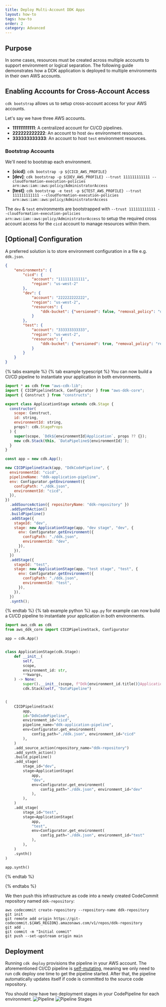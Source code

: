 ```yaml
---
title: Deploy Multi-Account DDK Apps
layout: how-to
tags: how-to
order: 2
category: Advanced
---
```


## Purpose
In some cases, resources must be created across multiple accounts to support environment or logical separation. The following guide demonstrates how a DDK application is deployed to multiple environments in their own AWS accounts.

## Enabling Accounts for Cross-Account Access
`cdk bootstrap` allows us to setup cross-account access for your AWS accounts.

Let's say we have three AWS accounts.
- **111111111111**: A centralized account for CI/CD pipelines.
- **222222222222**: An account to host `dev` environment resources.
- **333333333333**: An account to host `test` environment resources.

### Bootstrap Accounts
We'll need to bootstrap each environment. 

- **[cicd]**: `cdk bootstrap -p ${CICD_AWS_PROFILE}`
- **[dev]**: `cdk bootstrap -p ${DEV_AWS_PROFILE} --trust 111111111111 --cloudformation-execution-policies arn:aws:iam::aws:policy/AdministratorAccess`
- **[test]**: `cdk bootstrap -e test -p ${TEST_AWS_PROFILE} --trust 111111111111 --cloudformation-execution-policies arn:aws:iam::aws:policy/AdministratorAccess`

The `dev` & `test` environments are bootstrapped with `--trust 111111111111 --cloudformation-execution-policies arn:aws:iam::aws:policy/AdministratorAccess` to setup the required cross account access for the `cicd` account to manage resources within them.

## [Optional] Configuration
A preferred solution is to store environment configuration in a file e.g. `ddk.json`.

```json
{
    "environments": {
        "cicd": {
            "account": "111111111111",
            "region": "us-west-2"
        },
        "dev": {
            "account": "222222222222",
            "region": "us-west-2",
            "resources": {
                "ddk-bucket": {"versioned": false, "removal_policy": "destroy"}
            }
        },
        "test": {
            "account": "333333333333",
            "region": "us-west-2",
            "resources": {
                "ddk-bucket": {"versioned": true, "removal_policy": "retain"}
            }
        }
    }
}
```

{% tabs example %}
{% tab example typescript %}
You can now build a CI/CD pipeline to instantiate your application in both environments.

```javascript
import * as cdk from "aws-cdk-lib";
import { CICDPipelineStack, Configurator } from "aws-ddk-core";
import { Construct } from "constructs";

export class ApplicationStage extends cdk.Stage {
  constructor(
    scope: Construct,
    id: string,
    environmentId: string,
    props?: cdk.StageProps
  ) {
    super(scope, `Ddk${environmentId}Application`, props ?? {});
    new cdk.Stack(this, `DataPipeline${environmentId}`);
  }
}

const app = new cdk.App();

new CICDPipelineStack(app, "DdkCodePipeline", {
  environmentId: "cicd",
  pipelineName: "ddk-application-pipeline",
  env: Configurator.getEnvironment({
    configPath: "./ddk.json",
    environmentId: "cicd",
  }),
})
  .addSourceAction({ repositoryName: "ddk-repository" })
  .addSynthAction()
  .buildPipeline()
  .addStage({
    stageId: "dev",
    stage: new ApplicationStage(app, "dev stage", "dev", {
      env: Configurator.getEnvironment({
        configPath: "./ddk.json",
        environmentId: "dev",
      }),
    }),
  })
  .addStage({
    stageId: "test",
    stage: new ApplicationStage(app, "test stage", "test", {
      env: Configurator.getEnvironment({
        configPath: "./ddk.json",
        environmentId: "test",
      }),
    }),
  })
  .synth();

```
{% endtab %}
{% tab example python %}
`app.py` for example can now build a CI/CD pipeline to instantiate your application in both environments.

```python
import aws_cdk as cdk
from aws_ddk_core import CICDPipelineStack, Configurator

app = cdk.App()


class ApplicationStage(cdk.Stage):
    def __init__(
        self,
        scope,
        environment_id: str,
        **kwargs,
    ) -> None:
        super().__init__(scope, f"Ddk{environment_id.title()}Application", **kwargs)
        cdk.Stack(self, "DataPipeline")


(
    CICDPipelineStack(
        app,
        id="DdkCodePipeline",
        environment_id="cicd",
        pipeline_name="ddk-application-pipeline",
        env=Configurator.get_environment(
            config_path="./ddk.json", environment_id="cicd"
        ),
    )
    .add_source_action(repository_name="ddk-repository")
    .add_synth_action()
    .build_pipeline()
    .add_stage(
        stage_id="dev",
        stage=ApplicationStage(
            app,
            "dev",
            env=Configurator.get_environment(
                config_path="./ddk.json", environment_id="dev"
            ),
        ),
    )
    .add_stage(
        stage_id="test",
        stage=ApplicationStage(
            app,
            "test",
            env=Configurator.get_environment(
                config_path="./ddk.json", environment_id="test"
            ),
        ),
    )
    .synth()
)

app.synth()
```

{% endtab %}

{% endtabs %}

We then push this infrastructure as code into a newly created CodeCommit repository named `ddk-repository`:
```
aws codecommit create-repository --repository-name ddk-repository
git init
git remote add origin https://git-codecommit.${AWS_REGION}.amazonaws.com/v1/repos/ddk-repository
git add .
git commit -m "Initial commit"
git push --set-upstream origin main
```

## Deployment 
Running `cdk deploy` provisions the pipeline in your AWS account. The aforementioned CI/CD pipeline is [self-mutating](https://aws.amazon.com/blogs/developer/cdk-pipelines-continuous-delivery-for-aws-cdk-applications/), meaning we only need to run cdk deploy one time to get the pipeline started. After that, the pipeline automatically updates itself if code is committed to the source code repository.

You should now have two deployment stages in your CodePipeline for each environment.
![Pipeline](/aws-ddk/img/multi-account-pipeline.png)
![Pipeline Stages](/aws-ddk/img/multi-account-stages.png)



